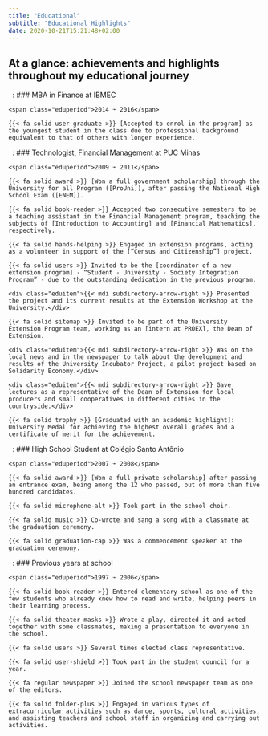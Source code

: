 ```yaml
---
title: "Educational"
subtitle: "Educational Highlights"
date: 2020-10-21T15:21:48+02:00
---
```


## At a glance: achievements and highlights throughout my educational journey
 
:   ### MBA in Finance at IBMEC

    <span class="eduperiod">2014 ➛ 2016</span>

    {{< fa solid user-graduate >}} [Accepted to enrol in the program] as the youngest student in the class due to professional background equivalent to that of others with longer experience.

[Accepted to enrol in the program]:         /timeline/postgraduate_mba/ "See this event in the timeline"

 
:   ### Technologist, Financial Management at PUC Minas

    <span class="eduperiod">2009 ➛ 2011</span>

    {{< fa solid award >}} [Won a full government scholarship] through the University for all Program ([ProUni]), after passing the National High School Exam ([ENEM]).

    {{< fa solid book-reader >}} Accepted two consecutive semesters to be a teaching assistant in the Financial Management program, teaching the subjects of [Introduction to Accounting] and [Financial Mathematics], respectively.

    {{< fa solid hands-helping >}} Engaged in extension programs, acting as a volunteer in support of the [“Census and Citizenship”] project.

    {{< fa solid users >}} Invited to be the [coordinator of a new extension program] - “Student - University - Society Integration Program” - due to the outstanding dedication in the previous program.

    <div class="eduitem">{{< mdi subdirectory-arrow-right >}} Presented the project and its current results at the Extension Workshop at the University.</div>

    {{< fa solid sitemap >}} Invited to be part of the University Extension Program team, working as an [intern at PROEX], the Dean of Extension.

    <div class="eduitem">{{< mdi subdirectory-arrow-right >}} Was on the local news and in the newspaper to talk about the development and results of the University Incubator Project, a pilot project based on Solidarity Economy.</div>

    <div class="eduitem">{{< mdi subdirectory-arrow-right >}} Gave lectures as a representative of the Dean of Extension for local producers and small cooperatives in different cities in the countryside.</div>

    {{< fa solid trophy >}} [Graduated with an academic highlight]: University Medal for achieving the highest overall grades and a certificate of merit for the achievement.

[Won a full government scholarship]:       /timeline/won_scholarship2/ "See this event in the timeline"
[ProUni]:                                  http://prouniportal.mec.gov.br/
[ENEM]:                                    https://www.gov.br/inep/pt-br/areas-de-atuacao/avaliacao-e-exames-educacionais/enem
[Introduction to Accounting]:              /timeline/passion_teaching/ "See this event in the timeline"
[Financial Mathematics]:                   /timeline/new_discipline/ "See this event in the timeline"
[“Census and Citizenship”]:                /timeline/engaged_extension/ "See this event in the timeline"
[coordinator of a new extension program]:  /timeline/coordinator_extension/ "See this event in the timeline"
[intern at PROEX]:                         /timeline/extension_internship/ "See this event in the timeline"
[Graduated with an academic highlight]:    /timeline/graduated_honour/ "See this event in the timeline"

 
:   ### High School Student at Colégio Santo Antônio

    <span class="eduperiod">2007 ➛ 2008</span>

    {{< fa solid award >}} [Won a full private scholarship] after passing an entrance exam, being among the 12 who passed, out of more than five hundred candidates.

    {{< fa solid microphone-alt >}} Took part in the school choir.

    {{< fa solid music >}} Co-wrote and sang a song with a classmate at the graduation ceremony.

    {{< fa solid graduation-cap >}} Was a commencement speaker at the graduation ceremony.

[Won a full private scholarship]:       /timeline/won_scholarship/ "See this event in the timeline"

 
:   ### Previous years at school

    <span class="eduperiod">1997 ➛ 2006</span>

    {{< fa solid book-reader >}} Entered elementary school as one of the few students who already knew how to read and write, helping peers in their learning process.

    {{< fa solid theater-masks >}} Wrote a play, directed it and acted together with some classmates, making a presentation to everyone in the school.
    
    {{< fa solid users >}} Several times elected class representative.

    {{< fa solid user-shield >}} Took part in the student council for a year.

    {{< fa regular newspaper >}} Joined the school newspaper team as one of the editors.

    {{< fa solid folder-plus >}} Engaged in various types of extracurricular activities such as dance, sports, cultural activities, and assisting teachers and school staff in organizing and carrying out activities.